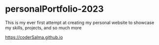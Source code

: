 # personalPortfolio-2023

This is my ever first attempt at creating my personal website to showcase my skills, projects, and so much more

https://coderSalma.github.io
